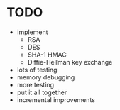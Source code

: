# TODO

- implement
	- RSA
	- DES
	- SHA-1 HMAC
	- Diffie-Hellman key exchange
- lots of testing
- memory debugging
- more testing
- put it all together
- incremental improvements
